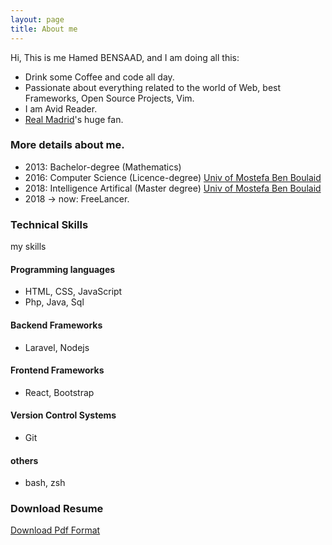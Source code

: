 ```yaml
---
layout: page
title: About me
---
```


Hi, This is me Hamed BENSAAD, and I am doing all this:

- Drink some Coffee and code all day.
- Passionate about everything related to the world of Web, best Frameworks, Open Source Projects, Vim.
- I am Avid Reader.
- [Real Madrid](https://www.realmadrid.com/en)'s huge fan.

### More details about me.

- 2013: Bachelor-degree (Mathematics)
- 2016: Computer Science (Licence-degree) [Univ of Mostefa Ben Boulaid](https://en.wikipedia.org/wiki/University_of_Batna_2)
- 2018: Intelligence Artifical (Master degree) [Univ of Mostefa Ben Boulaid](https://en.wikipedia.org/wiki/University_of_Batna_2)
- 2018 -> now: FreeLancer.
 
### Technical Skills
my skills
#### Programming languages
- HTML, CSS, JavaScript 
- Php, Java, Sql
#### Backend Frameworks
- Laravel, Nodejs   
#### Frontend Frameworks
- React, Bootstrap
#### Version Control Systems 
- Git
#### others
- bash, zsh

### Download Resume

[Download Pdf Format](/resume/resume.pdf)
